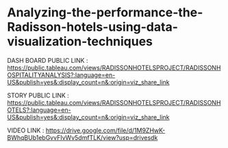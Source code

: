 # Analyzing-the-performance-the-Radisson-hotels-using-data-visualization-techniques
DASH BOARD PUBLIC LINK : https://public.tableau.com/views/RADISSONHOTELSPROJECT/RADISSONHOSPITALITYANALYSIS?:language=en-US&publish=yes&:display_count=n&:origin=viz_share_link


STORY PUBLIC LINK : https://public.tableau.com/views/RADISSONHOTELSPROJECT/RADISSONHOTELS?:language=en-US&publish=yes&:display_count=n&:origin=viz_share_link

VIDEO LINK : https://drive.google.com/file/d/1M9ZHwK-BWhqBUb1ebGvvFIvWv5dmfTLK/view?usp=drivesdk
